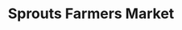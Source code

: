 ---
title: "Sprouts Farmers Market"
url: /dallas/sprouts-farmers-market-skillman-street/
shop: Supermarkt
---